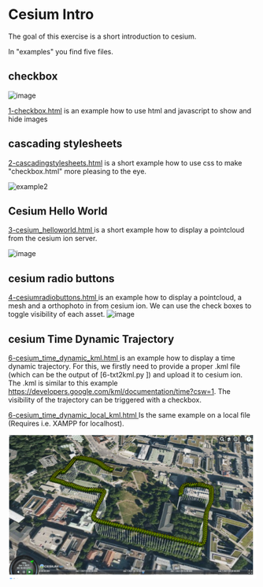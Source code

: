 # Cesium Intro

The goal of this exercise is a short introduction to cesium.

In "examples" you find five files.

## checkbox
![image](https://user-images.githubusercontent.com/9204823/111168162-147f1100-85a2-11eb-9137-77aead69cf24.png)



 [1-checkbox.html](https://github.com/pinguinonice/lab-visualisierung/blob/main/examples/1-checkbox.html) is an example how to use html and javascript to show and hide images

## cascading stylesheets

 [2-cascadingstylesheets.html](https://github.com/pinguinonice/lab-visualisierung/blob/main/examples/2-cascadingstylesheets.html)  is a short example how to use css to make "checkbox.html" more pleasing to the eye.

![example2](https://user-images.githubusercontent.com/9204823/112308888-f05ab880-8ca2-11eb-9c38-0b3e927303e4.PNG)


## Cesium Hello World

 [3-cesium_helloworld.html ](https://github.com/pinguinonice/lab-visualisierung/blob/main/examples/3-cesium_helloworld.html) is a short example how to display a pointcloud from the cesium ion server.

![image](https://user-images.githubusercontent.com/9204823/111168321-409a9200-85a2-11eb-968f-9ef9a6d97c96.png)

## cesium radio buttons

 [4-cesiumradiobuttons.html  ](https://github.com/pinguinonice/lab-visualisierung/blob/main/examples/4-cesiumradiobuttons.html) is an example how to display a pointcloud, a mesh and a orthophoto in from cesium ion. We can use the check boxes to toggle visibility of each asset.
![image](https://user-images.githubusercontent.com/9204823/111168418-58721600-85a2-11eb-9418-e8fae069e714.png)


## cesium Time Dynamic Trajectory

 [6-cesium_time_dynamic_kml.html  ](https://github.com/pinguinonice/lab-visualisierung/blob/main/examples/6-cesium_time_dynamic_kml.html) is an example how to display a time dynamic trajectory. For this, we firstly need to provide a proper .kml file (which can be the output of [6-txt2kml.py  ]) and upload it to cesium ion. The .kml is similar to this example https://developers.google.com/kml/documentation/time?csw=1.
 The visibility of the trajectory can be triggered with a checkbox.

 [6-cesium_time_dynamic_local_kml.html  ](https://github.com/pinguinonice/lab-visualisierung/blob/main/examples/6-cesium_time_dynamic_local_kml.html)  Is the same example on a local file (Requires i.e. XAMPP for localhost).

![image](docu/timedynamic.PNG)
